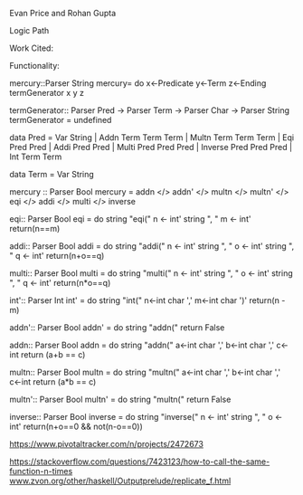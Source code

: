 Evan Price and Rohan Gupta

Logic Path

Work Cited:

Functionality:

mercury::Parser String
mercury= do
        x<-Predicate
        y<-Term
        z<-Ending
        termGenerator x y z


termGenerator:: Parser Pred -> Parser Term -> Parser Char -> Parser String
termGenerator = undefined

data Pred = Var String
        | Addn Term Term Term
        | Multn Term Term Term
        | Eqi Pred Pred
        | Addi Pred Pred 
        | Multi Pred Pred Pred
        | Inverse Pred Pred Pred
        | Int Term Term

data Term = Var String



mercury :: Parser Bool
mercury = addn </> addn' </> multn </> multn' </> eqi </> addi </> multi </> inverse 
    
eqi:: Parser Bool
eqi = do
    string "eqi("
    n <- int'
    string ", "
    m <- int'
    return(n==m)
    
addi:: Parser Bool
addi = do
    string "addi("
    n <- int'
    string ", "
    o <- int'
    string ", "
    q <- int'
    return(n+o==q)

multi:: Parser Bool
multi = do
    string "multi("
    n <- int'
    string ", "
    o <- int'
    string ", "
    q <- int'
    return(n*o==q)

int':: Parser Int
int' = do
    string "int("
    n<-int
    char ','
    m<-int
    char ')'
    return(n - m)

addn':: Parser Bool
addn' = do
     string "addn("
     return False

addn:: Parser Bool
addn = do
     string "addn("
     a<-int
     char ','
     b<-int
     char ','
     c<-int
     return (a+b == c)

multn:: Parser Bool
multn = do
     string "multn("
     a<-int
     char ','
     b<-int
     char ','
     c<-int
     return (a*b == c)   

multn':: Parser Bool
multn' = do
     string "multn("
     return False


inverse:: Parser Bool
inverse = do
    string "inverse("
    n <- int'
    string ", "
    o <- int'
    return(n+o==0 && not(n-o==0))

https://www.pivotaltracker.com/n/projects/2472673

https://stackoverflow.com/questions/7423123/how-to-call-the-same-function-n-times
www.zvon.org/other/haskell/Outputprelude/replicate_f.html